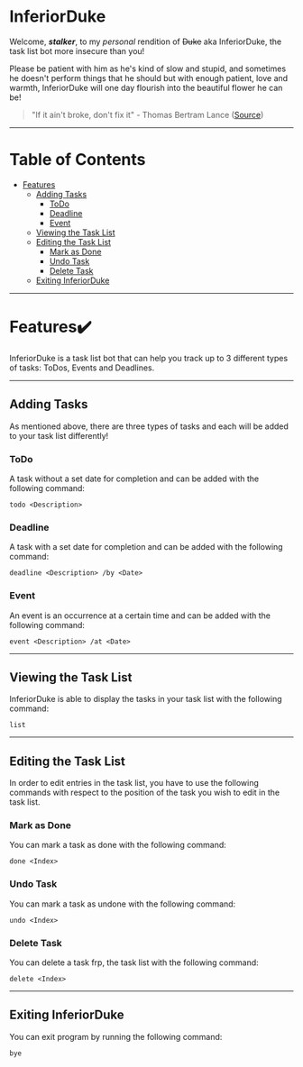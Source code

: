 # InferiorDuke

Welcome, ***stalker***, to my *personal* rendition of ~~Duke~~ aka InferiorDuke, the task list bot more insecure than you!

Please be patient with him as he's kind of slow and stupid, and sometimes he doesn't perform things that he should but with enough patient, love and warmth, InferiorDuke will one day flourish into the beautiful flower he can be!

> "If it ain't broke, don't fix it" - Thomas Bertram Lance ([Source](https://digital.hagley.org/Nationbiz_197705#page/30/mode/2up))
---
# Table of Contents
- [Features](#features)
  - [Adding Tasks](#adding-tasks)
    - [ToDo](#todo)
    - [Deadline](#deadline)
    - [Event](#event)
  - [Viewing the Task List](#viewing-the-task-list)
  - [Editing the Task List](#editing-the-task-list)
    - [Mark as Done](#mark-as-done)
    - [Undo Task](#undo-task)
    - [Delete Task](#delete-task)
  - [Exiting InferiorDuke](#exiting-inferiorduke)


---
# Features✔️

InferiorDuke is a task list bot that can help you track up to 3 different types of tasks: ToDos, Events and Deadlines.

---
## Adding Tasks

As mentioned above, there are three types of tasks and each will be added to your task list differently!

### ToDo

A task without a set date for completion and can be added with the following command:

    todo <Description>

### Deadline

A task with a set date for completion and can be added with the following command:
    
    deadline <Description> /by <Date>

### Event

An event is an occurrence at a certain time and can be added with the following command:

    event <Description> /at <Date>

---
## Viewing the Task List

InferiorDuke is able to display the tasks in your task list with the following command:

    list

---
## Editing the Task List

In order to edit entries in the task list, you have to use the following commands with respect to the position of the task you wish to edit in the task list.

### Mark as Done

You can mark a task as done with the following command:


    done <Index>

### Undo Task

You can mark a task as undone with the following command:


    undo <Index>

### Delete Task

You can delete a task frp, the task list with the following command:


    delete <Index>

--- 

## Exiting InferiorDuke

You can exit program by running the following command:


    bye    
